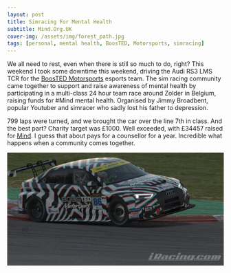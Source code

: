 ```yaml
---
layout: post
title: Simracing For Mental Health
subtitle: Mind.Org.UK
cover-img: /assets/img/forest_path.jpg
tags: [personal, mental health, BoosTED, Motorsports, simracing]
---
```

We all need to rest, even when there is still so much to do, right? This weekend I took some downtime this weekend, driving 
the Audi RS3 LMS TCR for the [BoosTED Motorsports][BoostTED] esports team. The sim racing community came together to support and raise awareness of 
mental health by participating in a multi-class 24 hour team race around Zolder in Belgium, raising funds for #Mind mental 
health. Organised by Jimmy Broadbent, popular Youtuber and simracer who sadly lost his father to depression. 

799 laps were turned, and we brought the car over the line 7th in class. And the best part? Charity target was £1000. Well 
exceeded, with £34457 raised for [Mind][MindUKJimmy]. I guess that about pays for a counsellor for a year. Incredible what 
happens when a community comes together.

[BoostTED]: https://www.facebook.com/BoosTEDmsport
[MindUKJimmy]: https://www.justgiving.com/fundraising/race-for-mental-health
![BoosTED TCR](/assets/img/BoosTED_tcr.jpg)


